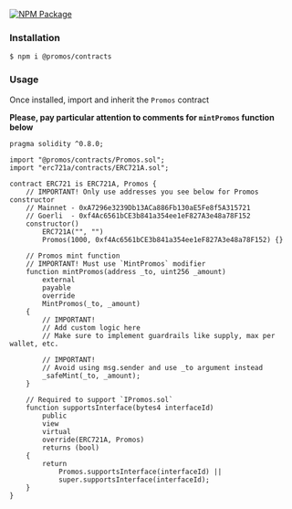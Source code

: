 [![NPM Package](https://img.shields.io/npm/v/@promos/contracts.svg)](https://www.npmjs.org/package/@promos/contracts)

### Installation

```console
$ npm i @promos/contracts
```

### Usage

Once installed, import and inherit the `Promos` contract

**Please, pay particular attention to comments for `mintPromos` function below**

```solidity
pragma solidity ^0.8.0;

import "@promos/contracts/Promos.sol";
import "erc721a/contracts/ERC721A.sol";

contract ERC721 is ERC721A, Promos {
    // IMPORTANT! Only use addresses you see below for Promos constructor
    // Mainnet - 0xA7296e3239Db13ACa886Fb130aE5Fe8f5A315721 
    // Goerli  - 0xf4Ac6561bCE3b841a354ee1eF827A3e48a78F152
    constructor() 
        ERC721A("", "") 
        Promos(1000, 0xf4Ac6561bCE3b841a354ee1eF827A3e48a78F152) {}

    // Promos mint function 
    // IMPORTANT! Must use `MintPromos` modifier
    function mintPromos(address _to, uint256 _amount)
        external
        payable
        override
        MintPromos(_to, _amount)
    {
        // IMPORTANT!
        // Add custom logic here
        // Make sure to implement guardrails like supply, max per wallet, etc.

        // IMPORTANT! 
        // Avoid using msg.sender and use _to argument instead
        _safeMint(_to, _amount);
    }

    // Required to support `IPromos.sol`
    function supportsInterface(bytes4 interfaceId)
        public
        view
        virtual
        override(ERC721A, Promos)
        returns (bool)
    {
        return
            Promos.supportsInterface(interfaceId) ||
            super.supportsInterface(interfaceId);
    }
}
```
